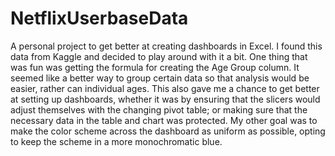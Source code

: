# NetflixUserbaseData
A personal project to get better at creating dashboards in Excel.
I found this data from Kaggle and decided to play around with it a bit.
One thing that was fun was getting the formula for creating the Age Group column.
It seemed like a better way to group certain data so that analysis would be easier, rather can individual ages.
This also gave me a chance to get better at setting up dashboards, whether it was by ensuring that the slicers would adjust themselves with the changing pivot table;
or making sure that the necessary data in the table and chart was protected.
My other goal was to make the color scheme across the dashboard as uniform as possible, opting to keep the scheme in a more monochromatic blue.
